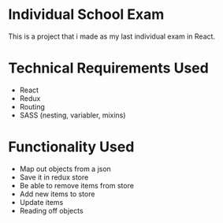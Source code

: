 # Individual School Exam
This is a project that i made as my last individual exam in React.

# Technical Requirements Used
- React
- Redux
- Routing
- SASS (nesting, variabler, mixins)

# Functionality Used
- Map out objects from a json
- Save it in redux store
- Be able to remove items from store
- Add new items to store
- Update items
- Reading off objects
